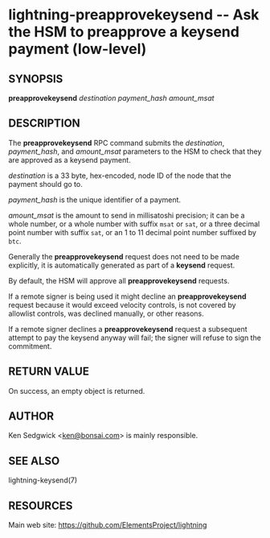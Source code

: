 lightning-preapprovekeysend -- Ask the HSM to preapprove a keysend payment (low-level)
==================================================================

SYNOPSIS
--------

**preapprovekeysend** *destination* *payment\_hash* *amount\_msat*

DESCRIPTION
-----------

The **preapprovekeysend** RPC command submits the *destination*, *payment\_hash*,
and *amount\_msat* parameters to the HSM to check that they are approved as a
keysend payment.

*destination* is a 33 byte, hex-encoded, node ID of the node that the payment should go to.

*payment\_hash* is the unique identifier of a payment.

*amount\_msat* is the amount to send in millisatoshi precision; it can
be a whole number, or a whole number with suffix `msat` or `sat`, or a
three decimal point number with suffix `sat`, or an 1 to 11 decimal
point number suffixed by `btc`.

Generally the **preapprovekeysend** request does not need to be made
explicitly, it is automatically generated as part of a **keysend** request.

By default, the HSM will approve all **preapprovekeysend** requests.

If a remote signer is being used it might decline an **preapprovekeysend**
request because it would exceed velocity controls, is not covered by
allowlist controls, was declined manually, or other reasons.

If a remote signer declines a **preapprovekeysend** request a subsequent
attempt to pay the keysend anyway will fail; the signer will refuse to sign
the commitment.

RETURN VALUE
------------

[comment]: # (GENERATE-FROM-SCHEMA-START)
On success, an empty object is returned.

[comment]: # (GENERATE-FROM-SCHEMA-END)

AUTHOR
------

Ken Sedgwick <<ken@bonsai.com>> is mainly responsible.

SEE ALSO
--------

lightning-keysend(7)

RESOURCES
---------

Main web site: <https://github.com/ElementsProject/lightning>

[comment]: # ( SHA256STAMP:41d0ca6a956520453538c8ad5c5afce681540f4ce26017570cdc2356c3aab599)
